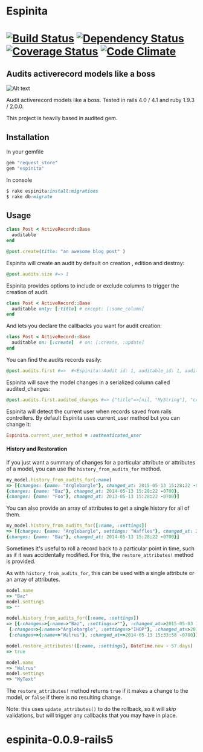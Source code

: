 # Espinita

[![Build Status](https://secure.travis-ci.org/continuum/espinita.png)](http://travis-ci.org/continuum/espinita) [![Dependency Status](https://gemnasium.com/continuum/espinita.png)](https://gemnasium.com/continuum/espinita) [![Coverage Status](https://coveralls.io/repos/continuum/espinita/badge.png?branch=master)](https://coveralls.io/r/continuum/espinita?branch=master) [![Code Climate](https://codeclimate.com/github/continuum/espinita.png)](https://codeclimate.com/github/continuum/espinita)
=======

## Audits activerecord models like a boss

![Alt text](./espinita.jpg)

Audit activerecord models like a boss. Tested in rails 4.0 / 4.1 and ruby 1.9.3 / 2.0.0.

This project is heavily based in audited gem.

## Installation

In your gemfile

```ruby
gem "request_store"
gem "espinita"
```

In console
```ruby
$ rake espinita:install:migrations
$ rake db:migrate
```

## Usage

```ruby
class Post < ActiveRecord::Base
  auditable
end

@post.create(title: "an awesome blog post" )
```

Espinita will create an audit by default on creation , edition and destroy:

```ruby
@post.audits.size #=> 1
```

Espinita provides options to include or exclude columns to trigger the creation of audit.

```ruby
class Post < ActiveRecord::Base
  auditable only: [:title] # except: [:some_column]
end
```

And lets you declare the callbacks you want for audit creation:

```ruby
class Post < ActiveRecord::Base
  auditable on: [:create]  # on: [:create, :update]
end
```

You can find the audits records easily:

```ruby
@post.audits.first #=>  #<Espinita::Audit id: 1, auditable_id: 1, auditable_type: "Post", user_id: 1, user_type: "User", audited_changes: {"title"=>[nil, "MyString"], "created_at"=>[nil, 2013-10-30 15:50:14 UTC], "updated_at"=>[nil, 2013-10-30 15:50:14 UTC], "id"=>[nil, 1]}
```

Espinita will save the model changes in a serialized column called audited_changes:

```ruby
@post.audits.first.audited_changes #=> {"title"=>[nil, "MyString"], "created_at"=>[nil, 2013-10-30 15:50:14 UTC], "updated_at"=>[nil, 2013-10-30 15:50:14 UTC], "id"=>[nil, 1]}
```

Espinita will detect the current user when records saved from rails controllers. By default Espinita uses current_user method but you can change it:

```ruby
Espinita.current_user_method = :authenticated_user
```

#### History and Restoration
If you just want a summary of changes for a particular attribute or attributes of a model, you can use the `history_from_audits_for` method.
```ruby
my_model.history_from_audits_for(:name)
=> [{changes: {name: "Arglebargle"}, changed_at: 2015-05-13 15:28:22 -0700},
{changes: {name: "Baz"}, changed_at: 2014-05-13 15:28:22 -0700},
{changes: {name: "Foo"}, changed_at: 2013-05-13 15:28:22 -0700}]

```

You can also provide an array of attributes to get a single history for all of them.
```ruby
my_model.history_from_audits_for([:name, :settings])
=> [{changes: {name: "Arglebargle", settings: "Waffles"}, changed_at: 2015-05-13 15:28:22 -0700},
{changes: {name: "Baz"}, changed_at: 2014-05-13 15:28:22 -0700}]

```

Sometimes it's useful to roll a record back to a particular point in time, such as if it was accidentally modified. For this, the `restore_attributes!` method is provided.

As with `history_from_audits_for`, this can be used with a single attribute or an array of attributes.
```ruby
model.name
=> "Baz"
model.settings
=> ""

model.history_from_audits_for([:name, :settings])
=> [{:changes=>{:name=>"Baz", :settings=>""}, :changed_at=>2015-05-03 15:33:58 -0700},
 {:changes=>{:name=>"Arglebargle", :settings=>"IHOP"}, :changed_at=>2015-03-24 15:33:58 -0700},
 {:changes=>{:name=>"Walrus"}, :changed_at=>2014-05-13 15:33:58 -0700}]

model.restore_attributes!([:name, :settings], DateTime.now - 57.days)
=> true

model.name
=> "Walrus"
model.settings
=> "MyText"
```

The `restore_attributes!` method returns `true` if it makes a change to the model, or `false` if there is no resulting change.

Note: this uses `update_attributes()` to do the rollback, so it will *skip* validations, but will trigger any callbacks that you may have in place.
# espinita-0.0.9-rails5
